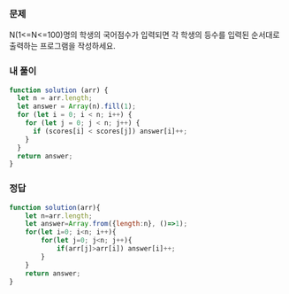 ### 문제
N(1<=N<=100)명의 학생의 국어점수가 입력되면 각 학생의 등수를 입력된 순서대로 출력하는 프로그램을 작성하세요.

### 내 풀이
```js
function solution (arr) {
  let n = arr.length;
  let answer = Array(n).fill(1);
  for (let i = 0; i < n; i++) {
    for (let j = 0; j < n; j++) {
      if (scores[i] < scores[j]) answer[i]++;
    }
  }
  return answer;
}
```

### 정답
```js
function solution(arr){  
    let n=arr.length;
    let answer=Array.from({length:n}, ()=>1);
    for(let i=0; i<n; i++){
        for(let j=0; j<n; j++){
            if(arr[j]>arr[i]) answer[i]++;
        }
    }             
    return answer;
}
```
